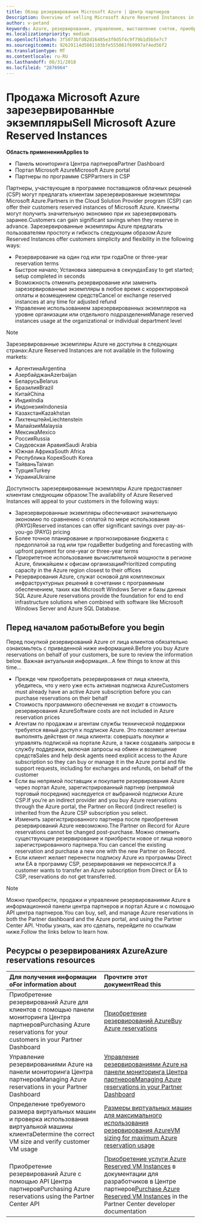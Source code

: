 ```yaml
---
title: Обзор резервирования Microsoft Azure | Центр партнеров
Description: Overview of selling Microsoft Azure Reserved Instances in CSP.
author: v-petand
keywords: Azure, резервирования, управление, выставление счетов, приобретение, Azure RI, зарезервированные экземпляры Azure
ms.localizationpriority: medium
ms.openlocfilehash: 3f5073bfd82d16485e3f0d5f4c9f79b1d5b5e7c7
ms.sourcegitcommit: 92629114d5081103bfe555081f69997af4ed56f2
ms.translationtype: MT
ms.contentlocale: ru-RU
ms.lasthandoff: 08/31/2018
ms.locfileid: "2876964"
---
```

# <a name="sell-microsoft-azure-reserved-instances"></a><span data-ttu-id="34ffd-103">Продажа Microsoft Azure зарезервированные экземпляры</span><span class="sxs-lookup"><span data-stu-id="34ffd-103">Sell Microsoft Azure Reserved Instances</span></span> 

**<span data-ttu-id="34ffd-104">Область применения</span><span class="sxs-lookup"><span data-stu-id="34ffd-104">Applies to</span></span>**

-  <span data-ttu-id="34ffd-105">Панель мониторинга Центра партнеров</span><span class="sxs-lookup"><span data-stu-id="34ffd-105">Partner Dashboard</span></span>
-  <span data-ttu-id="34ffd-106">Портал Microsoft Azure</span><span class="sxs-lookup"><span data-stu-id="34ffd-106">Microsoft Azure portal</span></span>
-  <span data-ttu-id="34ffd-107">Партнеры по программе CSP</span><span class="sxs-lookup"><span data-stu-id="34ffd-107">Partners in CSP</span></span>

<span data-ttu-id="34ffd-108">Партнеры, участвующие в программе поставщиков облачных решений (CSP) могут предлагать клиентам зарезервированные экземпляры Microsoft Azure.</span><span class="sxs-lookup"><span data-stu-id="34ffd-108">Partners in the Cloud Solution Provider program (CSP) can offer their customers reserved instances of Microsoft Azure.</span></span> <span data-ttu-id="34ffd-109">Клиенты могут получить значительную экономию при их зарезервировать заранее.</span><span class="sxs-lookup"><span data-stu-id="34ffd-109">Customers can gain significant savings when they reserve in advance.</span></span> <span data-ttu-id="34ffd-110">Зарезервированные экземпляры Azure предлагать пользователям простоту и гибкость следующим образом:</span><span class="sxs-lookup"><span data-stu-id="34ffd-110">Azure Reserved Instances offer customers simplicity and flexibility in the following ways:</span></span>

-   <span data-ttu-id="34ffd-111">Резервирование на один год или три года</span><span class="sxs-lookup"><span data-stu-id="34ffd-111">One or three-year reservation terms</span></span> 
-   <span data-ttu-id="34ffd-112">Быстрое начало; Установка завершена в секундах</span><span class="sxs-lookup"><span data-stu-id="34ffd-112">Easy to get started; setup completed in seconds</span></span> 
-   <span data-ttu-id="34ffd-113">Возможность отменить резервирование или заменить зарезервированные экземпляры в любое время с корректировкой оплаты и возмещением средств</span><span class="sxs-lookup"><span data-stu-id="34ffd-113">Cancel or exchange reserved instances at any time for adjusted refund</span></span> 
-   <span data-ttu-id="34ffd-114">Управление использованием зарезервированных экземпляров на уровне организации или отдельного подразделения</span><span class="sxs-lookup"><span data-stu-id="34ffd-114">Manage reserved instances usage at the organizational or individual department level</span></span> 

> [!NOTE]  
> <span data-ttu-id="34ffd-115">Зарезервированные экземпляры Azure не доступны в следующих странах:</span><span class="sxs-lookup"><span data-stu-id="34ffd-115">Azure Reserved Instances are not available in the following markets:</span></span>  
> * <span data-ttu-id="34ffd-116">Аргентина</span><span class="sxs-lookup"><span data-stu-id="34ffd-116">Argentina</span></span>
> * <span data-ttu-id="34ffd-117">Азербайджан</span><span class="sxs-lookup"><span data-stu-id="34ffd-117">Azerbaijan</span></span>
> * <span data-ttu-id="34ffd-118">Беларусь</span><span class="sxs-lookup"><span data-stu-id="34ffd-118">Belarus</span></span>
> * <span data-ttu-id="34ffd-119">Бразилия</span><span class="sxs-lookup"><span data-stu-id="34ffd-119">Brazil</span></span>
> * <span data-ttu-id="34ffd-120">Китай</span><span class="sxs-lookup"><span data-stu-id="34ffd-120">China</span></span>
> * <span data-ttu-id="34ffd-121">Индия</span><span class="sxs-lookup"><span data-stu-id="34ffd-121">India</span></span>
> * <span data-ttu-id="34ffd-122">Индонезия</span><span class="sxs-lookup"><span data-stu-id="34ffd-122">Indonesia</span></span>
> * <span data-ttu-id="34ffd-123">Казахстан</span><span class="sxs-lookup"><span data-stu-id="34ffd-123">Kazakhstan</span></span>
> * <span data-ttu-id="34ffd-124">Лихтенштейн</span><span class="sxs-lookup"><span data-stu-id="34ffd-124">Liechtenstein</span></span>
> * <span data-ttu-id="34ffd-125">Малайзия</span><span class="sxs-lookup"><span data-stu-id="34ffd-125">Malaysia</span></span>
> * <span data-ttu-id="34ffd-126">Мексика</span><span class="sxs-lookup"><span data-stu-id="34ffd-126">Mexico</span></span>
> * <span data-ttu-id="34ffd-127">Россия</span><span class="sxs-lookup"><span data-stu-id="34ffd-127">Russia</span></span>
> * <span data-ttu-id="34ffd-128">Саудовская Аравия</span><span class="sxs-lookup"><span data-stu-id="34ffd-128">Saudi Arabia</span></span>
> * <span data-ttu-id="34ffd-129">Южная Африка</span><span class="sxs-lookup"><span data-stu-id="34ffd-129">South Africa</span></span>
> * <span data-ttu-id="34ffd-130">Республика Корея</span><span class="sxs-lookup"><span data-stu-id="34ffd-130">South Korea</span></span>
> * <span data-ttu-id="34ffd-131">Тайвань</span><span class="sxs-lookup"><span data-stu-id="34ffd-131">Taiwan</span></span>
> * <span data-ttu-id="34ffd-132">Турция</span><span class="sxs-lookup"><span data-stu-id="34ffd-132">Turkey</span></span>
> * <span data-ttu-id="34ffd-133">Украина</span><span class="sxs-lookup"><span data-stu-id="34ffd-133">Ukraine</span></span>

<span data-ttu-id="34ffd-134">Доступность зарезервированные экземпляры Azure предоставляет клиентам следующим образом:</span><span class="sxs-lookup"><span data-stu-id="34ffd-134">The availability of Azure Reserved Instances will appeal to your customers in the following ways:</span></span>

-   <span data-ttu-id="34ffd-135">Зарезервированные экземпляры обеспечивают значительную экономию по сравнению с оплатой по мере использования (PAYG)</span><span class="sxs-lookup"><span data-stu-id="34ffd-135">Reserved instances can offer significant savings over pay-as-you-go (PAYG) pricing</span></span>
-   <span data-ttu-id="34ffd-136">Более точное планирование и прогнозирование бюджета с предоплатой за год или три года</span><span class="sxs-lookup"><span data-stu-id="34ffd-136">Better budgeting and forecasting with upfront payment for one-year or three-year terms</span></span> 
-   <span data-ttu-id="34ffd-137">Приоритетное использование вычислительной мощности в регионе Azure, ближайшем к офисам организации</span><span class="sxs-lookup"><span data-stu-id="34ffd-137">Prioritized computing capacity in the Azure region closest to their offices</span></span>  
-   <span data-ttu-id="34ffd-138">Резервирования Azure, служат основой для комплексных инфраструктурных решений в сочетании с программным обеспечением, таких как Microsoft Windows Server и базы данных SQL Azure.</span><span class="sxs-lookup"><span data-stu-id="34ffd-138">Azure reservations provide the foundation for end to end infrastructure solutions when combined with software like Microsoft Windows Server and Azure SQL Database.</span></span>   

## <a name="before-you-begin"></a><span data-ttu-id="34ffd-139">Перед началом работы</span><span class="sxs-lookup"><span data-stu-id="34ffd-139">Before you begin</span></span>

<span data-ttu-id="34ffd-140">Перед покупкой резервирований Azure от лица клиентов обязательно ознакомьтесь с приведенной ниже информацией.</span><span class="sxs-lookup"><span data-stu-id="34ffd-140">Before you buy Azure reservations on behalf of your customers, be sure to review the information below.</span></span> <span data-ttu-id="34ffd-141">Важная актуальная информация...</span><span class="sxs-lookup"><span data-stu-id="34ffd-141">A few things to know at this time…</span></span>

-   <span data-ttu-id="34ffd-142">Прежде чем приобретать резервирования от лица клиента, убедитесь, что у него уже есть активная подписка Azure</span><span class="sxs-lookup"><span data-stu-id="34ffd-142">Customers must already have an active Azure subscription before you can purchase reservations on their behalf</span></span>  
-   <span data-ttu-id="34ffd-143">Стоимость программного обеспечения не входит в стоимость резервирования Azure</span><span class="sxs-lookup"><span data-stu-id="34ffd-143">Software costs are not included in Azure reservation prices</span></span> 
-   <span data-ttu-id="34ffd-144">Агентам по продажам и агентам службы технической поддержки требуется явный доступ к подписке Azure. Это позволяет агентам выполнять действия от лица клиента: совершать покупки и управлять подпиской на портале Azure, а также создавать запросы в службу поддержки, включая запросы на обмен и возмещение средств</span><span class="sxs-lookup"><span data-stu-id="34ffd-144">Sales and help desk agents need explicit access to the Azure subscription so they can buy or manage it in the Azure portal and file support requests, including for exchanges and refunds, on behalf of the customer</span></span>  
-   <span data-ttu-id="34ffd-145">Если вы непрямой поставщик и покупаете резервирования Azure через портал Azure, зарегистрированный партнер (непрямой торговый посредник) наследуется от выбранной подписки Azure CSP.</span><span class="sxs-lookup"><span data-stu-id="34ffd-145">If you’re an indirect provider and you buy Azure reservations through the Azure portal, the Partner on Record (indirect reseller) is inherited from the Azure CSP subscription you select.</span></span> 
-   <span data-ttu-id="34ffd-146">Изменить зарегистрированного партнера после приобретения резервирований Azure невозможно.</span><span class="sxs-lookup"><span data-stu-id="34ffd-146">The Partner on Record for Azure reservations cannot be changed post-purchase.</span></span> <span data-ttu-id="34ffd-147">Можно отменить существующее резервирование и приобрести новое от лица нового зарегистрированного партнера.</span><span class="sxs-lookup"><span data-stu-id="34ffd-147">You can cancel the existing reservation and purchase a new one with the new Partner on Record.</span></span> 
-   <span data-ttu-id="34ffd-148">Если клиент желает перенести подписку Azure из программы Direct или EA в программу CSP, резервирования не переносятся.</span><span class="sxs-lookup"><span data-stu-id="34ffd-148">If a customer wants to transfer an Azure subscription from Direct or EA to CSP, reservations do not get transferred.</span></span> 

>[!NOTE]
> <span data-ttu-id="34ffd-149">Можно приобрести, продажи и управление резервированиями Azure в информационной панели центра партнеров и портал Azure и с помощью API центра партнеров.</span><span class="sxs-lookup"><span data-stu-id="34ffd-149">You can buy, sell, and manage Azure reservations in both the Partner dashboard and the Azure portal, and using the Partner Center API.</span></span> <span data-ttu-id="34ffd-150">Чтобы узнать, как это сделать, перейдите по ссылкам ниже.</span><span class="sxs-lookup"><span data-stu-id="34ffd-150">Follow the links below to learn how.</span></span> 

## <a name="azure-reservations-resources"></a><span data-ttu-id="34ffd-151">Ресурсы о резервированиях Azure</span><span class="sxs-lookup"><span data-stu-id="34ffd-151">Azure reservations resources</span></span>
|**<span data-ttu-id="34ffd-152">Для получения информации о</span><span class="sxs-lookup"><span data-stu-id="34ffd-152">For information about</span></span>**   |**<span data-ttu-id="34ffd-153">Прочтите этот документ</span><span class="sxs-lookup"><span data-stu-id="34ffd-153">Read this</span></span>**    |
|:-----------------------------|:-----------------|
|<span data-ttu-id="34ffd-154">Приобретение резервирований Azure для клиентов с помощью панели мониторинга Центра партнеров</span><span class="sxs-lookup"><span data-stu-id="34ffd-154">Purchasing Azure reservations for your customers in your Partner Dashboard</span></span>   |[<span data-ttu-id="34ffd-155">Приобретение резервирований Azure</span><span class="sxs-lookup"><span data-stu-id="34ffd-155">Buy Azure reservations</span></span>](azure-reservations-buying.md)
|<span data-ttu-id="34ffd-156">Управление резервированиями Azure на панели мониторинга Центра партнеров</span><span class="sxs-lookup"><span data-stu-id="34ffd-156">Managing Azure reservations in your Partner Dashboard</span></span> | [<span data-ttu-id="34ffd-157">Управление резервированиями Azure на панели мониторинга Центра партнеров</span><span class="sxs-lookup"><span data-stu-id="34ffd-157">Managing Azure reservations in your Partner Dashboard</span></span>](azure-reservations-manage.md)
|<span data-ttu-id="34ffd-158">Определение требуемого размера виртуальных машин и проверка использования виртуальной машины клиента</span><span class="sxs-lookup"><span data-stu-id="34ffd-158">Determine the correct VM size and verify customer VM usage</span></span>   |[<span data-ttu-id="34ffd-159">Размеры виртуальных машин для максимального использования резервирования Azure</span><span class="sxs-lookup"><span data-stu-id="34ffd-159">VM sizing for maximum Azure reservation usage</span></span>](azure-usage.md)   |
|<span data-ttu-id="34ffd-160">Приобретение резервирований Azure с помощью API Центра партнеров</span><span class="sxs-lookup"><span data-stu-id="34ffd-160">Purchasing Azure reservations using the Partner Center API</span></span> | <span data-ttu-id="34ffd-161">[Приобретение услуги Azure Reserved VM Instances](https://docs.microsoft.com/partner-center/develop/purchase-azure-reservations) в документации для разработчиков в Центре партнеров</span><span class="sxs-lookup"><span data-stu-id="34ffd-161">[Purchase Azure Reserved VM Instances](https://docs.microsoft.com/partner-center/develop/purchase-azure-reservations) in the Partner Center developer documentation</span></span>

 

